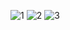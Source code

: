 ![1](https://github.com/CodeWithPiece/Udmey-Project/assets/145927850/7bc539a9-ee4e-4d40-9fd8-c94945436013)
![2](https://github.com/CodeWithPiece/Udmey-Project/assets/145927850/2e7f92ba-4d28-454e-9af9-bd44720fa6b7)
![3](https://github.com/CodeWithPiece/Udmey-Project/assets/145927850/8ef68f4c-cf76-4b6a-8e42-ba102446b88c)

